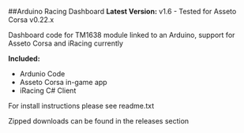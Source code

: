 ##Arduino Racing Dashboard
**Latest Version:** v1.6 - Tested for Asseto Corsa v0.22.x

Dashboard code for TM1638 module linked to an Arduino, support for Asseto Corsa and iRacing currently

**Included:**
- Ardunio Code
- Asseto Corsa in-game app
- iRacing C# Client
	
	
For install instructions please see readme.txt


Zipped downloads can be found in the releases section
